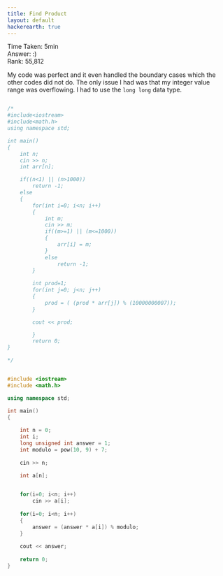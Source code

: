 ```yaml
---
title: Find Product
layout: default
hackerearth: true
---
```


Time Taken: 5min   
Answer: :)   
Rank: 55,812  

My code was perfect and it even handled the boundary cases which the other codes did not do. The only issue I had was that my integer value range was overflowing. I had to use the `long long` data type.

``` c++

/*
#include<iostream>
#include<math.h>
using namespace std;

int main()
{
	int n;
	cin >> n;
	int arr[n];

	if((n<1) || (n>1000))
		return -1;
	else
	{
		for(int i=0; i<n; i++)
		{	
			int m;
			cin >> m;
	 		if((m>=1) || (m<=1000))
			{
				arr[i] = m;
			}
			else
				return -1;
		}
		
		int prod=1;
		for(int j=0; j<n; j++)
		{
			prod = ( (prod * arr[j]) % (10000000007));
		}

		cout << prod;

		}
		return 0;
}

*/


#include <iostream>
#include <math.h>

using namespace std;

int main()
{
    
    int n = 0;
    int i;
    long unsigned int answer = 1;
    int modulo = pow(10, 9) + 7;
    
    cin >> n;
    
    int a[n];


    for(i=0; i<n; i++)
        cin >> a[i];
    
    for(i=0; i<n; i++)
    {
        answer = (answer * a[i]) % modulo;
    }
    
    cout << answer;
    
    return 0;
}

```
